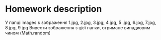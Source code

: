 # Homework description 
У папці images є зображення 1.jpg, 2.jpg, 3.jpg, 4.jpg, 5 .jpg, 6.jpg, 7.jpg, 8.jpg, 9.jpg 
Вивести зображення з цієї папки, отримане випадковим чином (Math.random)